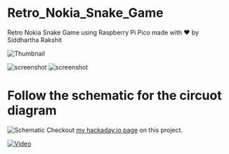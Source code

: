 # Retro_Nokia_Snake_Game

Retro Nokia Snake Game using Raspberry Pi Pico made with ❤ by Siddhartha Rakshit


![Thumbnail](/Project_Img_1.jpg)

![screenshot](/Project_Img_2.jpg)
![screenshot](/Project_Img_3.jpg)

# Follow the schematic for the circuot diagram

![Schematic](/Project_Schematic.jpg)
Checkout [my hackaday.io page](https://hackaday.io/project/179669-harifun-203-pico-snake) on this project.


[![Video](ThumnailForGithub.jpg)](https://youtu.be/5r_6mbYlLVo)

